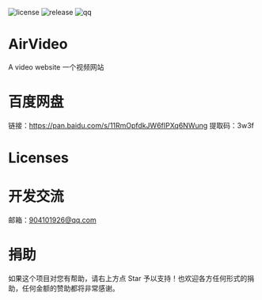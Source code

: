 ![license](https://img.shields.io/github/license/Air-999/AirVideo)
![release](https://img.shields.io/github/v/release/Air-999/AirVideo)
![qq](https://img.shields.io/badge/QQ群-892084932-green)
# AirVideo
A video website 一个视频网站
# 百度网盘
链接：https://pan.baidu.com/s/11RmOpfdkJW6fIPXq6NWung 
提取码：3w3f
# Licenses
# 开发交流
邮箱：904101926@qq.com
# 捐助
如果这个项目对您有帮助，请右上方点 Star 予以支持！也欢迎各方任何形式的捐助，任何金额的赞助都将非常感谢。

